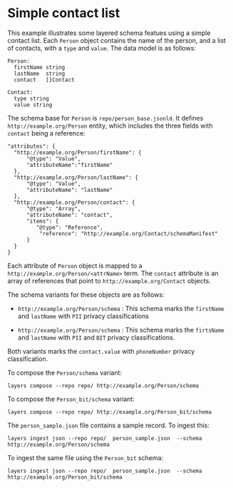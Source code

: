 # Simple contact list

This example illustrates some layered schema featues using a simple
contact list. Each `Person` object contains the name of the person,
and a list of contacts, with a `type` and `value`. The data model is
as follows:

```
Person:
  firstName string
  lastName  string
  contact   []Contact
  
Contact:
  type string
  value string
```

The schema base for `Person` is `repo/person_base.jsonld`. It defines
`http://example.org/Person` entity, which includes the three fields
with `contact` being a reference:

```
"attributes": {
  "http://example.org/Person/firstName": {
      "@type": "Value",
      "attributeName":"firstName"
  },
  "http://example.org/Person/lastName": {
      "@type": "Value",
      "attributeName": "lastName"
  },
  "http://example.org/Person/contact": {
      "@type": "Array",
      "attributeName": "contact",
      "items": {
         "@type": "Reference",
          "reference": "http://example.org/Contact/schemaManifest"
      }
  }
}
```

Each attribute of `Person` object is mapped to a
`http://example.org/Person/<attrName>` term. The `contact` attribute
is an array of references that point to `http://example.org/Contact`
objects.

The schema variants for these objects are as follows:

 * `http://example.org/Person/schema`
: This schema marks the `firstName` and `lastName` with `PII` privacy classifications

 * `http://example.org/Person/schema`
: This schema marks the `firtsName` and `lastName` with `PII` and
  `BIT` privacy classifications.
  
Both variants marks the `contact.value` with `phoneNumber` privacy classification.

To compose the `Person/schema` variant:

```
layers compose --repo repo/ http://example.org/Person/schema
```

To compose the `Person_bit/schema` variant:

```
layers compose --repo repo/ http://example.org/Person_bit/schema
```

The `person_sample.json` file contains a sample record. To ingest this:

```
layers ingest json --repo repo/  person_sample.json  --schema http://example.org/Person/schema
```

To ingest the same file using the `Person_bit` schema:

```
layers ingest json --repo repo/  person_sample.json  --schema http://example.org/Person_bit/schema
```
